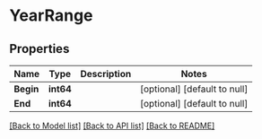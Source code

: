 # YearRange

## Properties
Name | Type | Description | Notes
------------ | ------------- | ------------- | -------------
**Begin** | **int64** |  | [optional] [default to null]
**End** | **int64** |  | [optional] [default to null]

[[Back to Model list]](../README.md#documentation-for-models) [[Back to API list]](../README.md#documentation-for-api-endpoints) [[Back to README]](../README.md)


